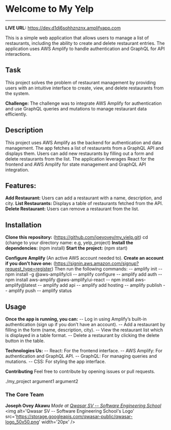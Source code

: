 # Welcome to My Yelp
***
**LIVE URL:** https://dev.d1dj6sohhznznx.amplifyapp.com

This is a simple web application that allows users to manage a list of restaurants, including the ability to create and delete restaurant entries.
The application uses AWS Amplify to handle authentication and GraphQL for API interactions.

## Task
This project solves the problem of restaurant management by providing users with an intuitive interface to create, view, and delete restaurants from the system.

**Challenge:** The challenge was to integrate AWS Amplify for authentication and use GraphQL queries and mutations to manage restaurant data efficiently.

## Description
This project uses AWS Amplify as the backend for authentication and data management. The app fetches a list of restaurants from a GraphQL API and displays them. 
Users can add new restaurants by filling out a form and delete restaurants from the list. 
The application leverages React for the frontend and AWS Amplify for state management and GraphQL API integration.

## Features:
**Add Restaurant:** Users can add a restaurant with a name, description, and city.
**List Restaurants:** Displays a table of restaurants fetched from the API.
**Delete Restaurant:** Users can remove a restaurant from the list.

## Installation
**Clone this repository:** (https://github.com/joeyovey/my_yielp.git)
cd (change to your directory name: e.g, yelp_project)
**Install the dependencies:** (npm install)
**Start the project:** (npm start) 

**Configure Amplify** (An active AWS account needed to). 
**Create an account if you don't have one:** (https://signin.aws.amazon.com/signup?request_type=register)
Then run the following commands:
-- amplify init
-- npm install -g @aws-amplify/cli
-- amplify configure
-- amplify add auth
-- npm install aws-amplify @aws-amplify/ui-react
-- npm install aws-amplify@latest
-- amplify add api
-- amplify add hosting
-- amplify publish
-- amplify push
-- amplify status


## Usage
**Once the app is running, you can:**
-- Log in using Amplify’s built-in authentication (sign up if you don’t have an account).
-- Add a restaurant by filling in the form (name, description, city).
-- View the restaurant list which is displayed in a table format.
-- Delete a restaurant by clicking the delete button in the table.

**Technologies Us:**
-- React: For the frontend interface.
-- AWS Amplify: For authentication and GraphQL API.
-- GraphQL: For managing queries and mutations.
-- CSS: For styling the app interface.

**Contributing**
Feel free to contribute by opening issues or pull requests.

./my_project argument1 argument2

### The Core Team
**Joseph Ovey Akawu**
<span><i>Made at <a href='https://qwasar.io'>Qwasar SV -- Software Engineering School</a></i></span>
<span><img alt='Qwasar SV -- Software Engineering School's Logo' src='https://storage.googleapis.com/qwasar-public/qwasar-logo_50x50.png' width='20px' /></span>
